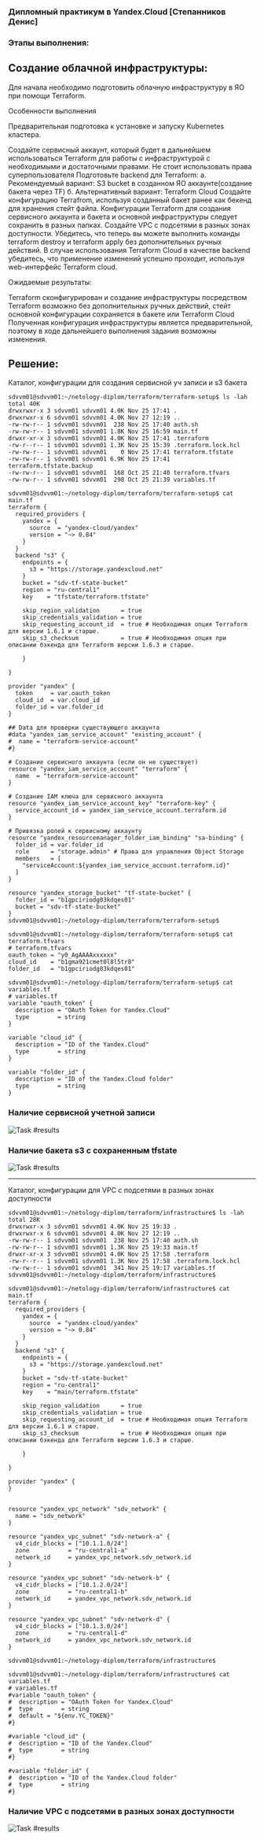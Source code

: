 ### Дипломный практикум в Yandex.Cloud [Степанников Денис]
### Этапы выполнения:

## Создание облачной инфраструктуры:
Для начала необходимо подготовить облачную инфраструктуру в ЯО при помощи Terraform.

Особенности выполнения

Предварительная подготовка к установке и запуску Kubernetes кластера.

Создайте сервисный аккаунт, который будет в дальнейшем использоваться Terraform для работы с инфраструктурой с необходимыми и достаточными правами. Не стоит использовать права суперпользователя
Подготовьте backend для Terraform:
а. Рекомендуемый вариант: S3 bucket в созданном ЯО аккаунте(создание бакета через TF) б. Альтернативный вариант: Terraform Cloud
Создайте конфигурацию Terrafrom, используя созданный бакет ранее как бекенд для хранения стейт файла. Конфигурации Terraform для создания сервисного аккаунта и бакета и основной инфраструктуры следует сохранить в разных папках.
Создайте VPC с подсетями в разных зонах доступности.
Убедитесь, что теперь вы можете выполнить команды terraform destroy и terraform apply без дополнительных ручных действий.
В случае использования Terraform Cloud в качестве backend убедитесь, что применение изменений успешно проходит, используя web-интерфейс Terraform cloud.

Ожидаемые результаты:

Terraform сконфигурирован и создание инфраструктуры посредством Terraform возможно без дополнительных ручных действий, стейт основной конфигурации сохраняется в бакете или Terraform Cloud
Полученная конфигурация инфраструктуры является предварительной, поэтому в ходе дальнейшего выполнения задания возможны изменения.

## Решение:
Каталог, конфигурации для создания сервисной уч записи и s3 бакета
```
sdvvm01@sdvvm01:~/netology-diplom/terraform/terraform-setup$ ls -lah
total 40K
drwxrwxr-x 3 sdvvm01 sdvvm01 4.0K Nov 25 17:41 .
drwxrwxr-x 6 sdvvm01 sdvvm01 4.0K Nov 27 12:19 ..
-rw-rw-r-- 1 sdvvm01 sdvvm01  238 Nov 25 17:40 auth.sh
-rw-rw-r-- 1 sdvvm01 sdvvm01 1.8K Nov 25 16:59 main.tf
drwxr-xr-x 3 sdvvm01 sdvvm01 4.0K Nov 25 17:41 .terraform
-rw-r--r-- 1 sdvvm01 sdvvm01 1.3K Nov 25 15:39 .terraform.lock.hcl
-rw-rw-r-- 1 sdvvm01 sdvvm01    0 Nov 25 17:41 terraform.tfstate
-rw-rw-r-- 1 sdvvm01 sdvvm01 6.9K Nov 25 17:41 terraform.tfstate.backup
-rw-rw-r-- 1 sdvvm01 sdvvm01  168 Oct 25 21:40 terraform.tfvars
-rw-rw-r-- 1 sdvvm01 sdvvm01  298 Oct 25 21:39 variables.tf
```
```
sdvvm01@sdvvm01:~/netology-diplom/terraform/terraform-setup$ cat main.tf
terraform {
  required_providers {
    yandex = {
      source  = "yandex-cloud/yandex"
      version = "~> 0.84"
    }
  }
  backend "s3" {
    endpoints = {
      s3 = "https://storage.yandexcloud.net"
    }
    bucket = "sdv-tf-state-bucket"
    region = "ru-central1"
    key    = "tfstate/terraform.tfstate"

    skip_region_validation      = true
    skip_credentials_validation = true
    skip_requesting_account_id  = true # Необходимая опция Terraform для версии 1.6.1 и старше.
    skip_s3_checksum            = true # Необходимая опция при описании бэкенда для Terraform версии 1.6.3 и старше.

    }

}

provider "yandex" {
  token     = var.oauth_token
  cloud_id  = var.cloud_id
  folder_id = var.folder_id
}

## Data для проверки существующего аккаунта
#data "yandex_iam_service_account" "existing_account" {
#  name = "terraform-service-account"
#}

# Создание сервисного аккаунта (если он не существует)
resource "yandex_iam_service_account" "terraform" {
  name  = "terraform-service-account"
}

# Создание IAM ключа для сервисного аккаунта
resource "yandex_iam_service_account_key" "terraform-key" {
  service_account_id = yandex_iam_service_account.terraform.id
}

# Привязка ролей к сервисному аккаунту
resource "yandex_resourcemanager_folder_iam_binding" "sa-binding" {
  folder_id = var.folder_id
  role      = "storage.admin" # Права для управления Object Storage
  members   = [
    "serviceAccount:${yandex_iam_service_account.terraform.id}"
  ]
}

resource "yandex_storage_bucket" "tf-state-bucket" {
  folder_id = "b1gpciriodg03kdqes01"
  bucket = "sdv-tf-state-bucket"
}
sdvvm01@sdvvm01:~/netology-diplom/terraform/terraform-setup$
```
```
sdvvm01@sdvvm01:~/netology-diplom/terraform/terraform-setup$ cat terraform.tfvars
# terraform.tfvars
oauth_token = "y0_AgAAAAxxxxxx"
cloud_id    = "b1gma921cmet0l8l5tr8"
folder_id   = "b1gpciriodg03kdqes01"
```
```
sdvvm01@sdvvm01:~/netology-diplom/terraform/terraform-setup$ cat variables.tf
# variables.tf
variable "oauth_token" {
  description = "OAuth Token for Yandex.Cloud"
  type        = string
}

variable "cloud_id" {
  description = "ID of the Yandex.Cloud"
  type        = string
}

variable "folder_id" {
  description = "ID of the Yandex.Cloud folder"
  type        = string
}
```
### Наличие сервисной учетной записи
![Task #results](screenshots/2.png)
### Наличие бакета s3 c сохраненным tfstate 
![Task #results](screenshots/3.png)

---
Каталог, конфигурации для VPC с подсетями в разных зонах доступности
```
sdvvm01@sdvvm01:~/netology-diplom/terraform/infrastructure$ ls -lah
total 28K
drwxrwxr-x 3 sdvvm01 sdvvm01 4.0K Nov 25 19:33 .
drwxrwxr-x 6 sdvvm01 sdvvm01 4.0K Nov 27 12:19 ..
-rw-rw-r-- 1 sdvvm01 sdvvm01  238 Nov 25 17:40 auth.sh
-rw-rw-r-- 1 sdvvm01 sdvvm01 1.3K Nov 25 19:33 main.tf
drwxr-xr-x 3 sdvvm01 sdvvm01 4.0K Nov 25 17:58 .terraform
-rw-r--r-- 1 sdvvm01 sdvvm01 1.3K Nov 25 17:58 .terraform.lock.hcl
-rw-rw-r-- 1 sdvvm01 sdvvm01  341 Nov 25 19:17 variables.tf
sdvvm01@sdvvm01:~/netology-diplom/terraform/infrastructure$
```

```
sdvvm01@sdvvm01:~/netology-diplom/terraform/infrastructure$ cat main.tf
terraform {
  required_providers {
    yandex = {
      source  = "yandex-cloud/yandex"
      version = "~> 0.84"
    }
  }
  backend "s3" {
    endpoints = {
      s3 = "https://storage.yandexcloud.net"
    }
    bucket = "sdv-tf-state-bucket"
    region = "ru-central1"
    key    = "main/terraform.tfstate"

    skip_region_validation      = true
    skip_credentials_validation = true
    skip_requesting_account_id  = true # Необходимая опция Terraform для версии 1.6.1 и старше.
    skip_s3_checksum            = true # Необходимая опция при описании бэкенда для Terraform версии 1.6.3 и старше.

    }

}

provider "yandex" {
}


resource "yandex_vpc_network" "sdv_network" {
  name = "sdv_network"
}

resource "yandex_vpc_subnet" "sdv-network-a" {
  v4_cidr_blocks = ["10.1.1.0/24"]
  zone           = "ru-central1-a"
  network_id     = yandex_vpc_network.sdv_network.id
}

resource "yandex_vpc_subnet" "sdv-network-b" {
  v4_cidr_blocks = ["10.1.2.0/24"]
  zone           = "ru-central1-b"
  network_id     = yandex_vpc_network.sdv_network.id
}

resource "yandex_vpc_subnet" "sdv-network-d" {
  v4_cidr_blocks = ["10.1.3.0/24"]
  zone           = "ru-central1-d"
  network_id     = yandex_vpc_network.sdv_network.id
}

sdvvm01@sdvvm01:~/netology-diplom/terraform/infrastructure$
```
```
sdvvm01@sdvvm01:~/netology-diplom/terraform/infrastructure$ cat variables.tf
# variables.tf
#variable "oauth_token" {
#  description = "OAuth Token for Yandex.Cloud"
#  type        = string
#  default = "${env.YC_TOKEN}"
#}

#variable "cloud_id" {
#  description = "ID of the Yandex.Cloud"
#  type        = string
#}

#variable "folder_id" {
#  description = "ID of the Yandex.Cloud folder"
#  type        = string
#}
```
### Наличие VPC с подсетями в разных зонах доступности
![Task #results](screenshots/4.png)



